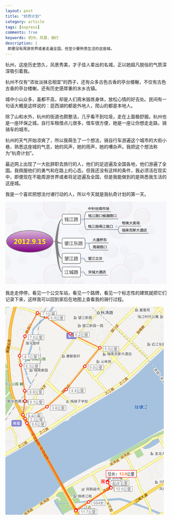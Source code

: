 ```yaml
---
layout: post
title: "杭奇计划"
category: article
tags: [express]
comments: true
keywords: 杭州，风景，骑行
description: |
 即便没有周游世界或者走遍全国，但至少要熟悉生活的这座城。
---
```


杭州，这座历史悠久，风景秀美，才子佳人辈出的名城，正以她超凡脱俗的气质深深吸引着我。

杭州不仅有“浓妆淡抹总相宜”的西子，还有众多古色古香的亭台楼榭，不仅有古色古香的亭台楼榭，还有历史感厚重的水乡古镇。

城中小山众多，虽都不高，却是人们周末锻炼身体，放松心情的好去处。民间有一句话大概是这样说的：逛西湖的都是外地人，爬山的都是本地人。

除了山和水外，杭州的街道也颇整洁，几乎看不到垃圾，走在上面极舒服。杭州也是一座环保之城，自行车租借点儿很多，借车很方便，她是一座让你想走走路，骑骑车的城市。

杭州的天气开始凉爽了，所以我萌生了一个想法，骑自行车游遍这个城市的大街小巷，熟悉这座城的气息，她的风声，她的雨声，她的嘈杂声。我把这个想法称为“杭奇计划”。

最近网上出现了一大批辞职去旅行的人，他们的足迹遍及全国各地，他们游遍了全国。我佩服他们的勇气和在路上的心态。但我还没有这样的条件，我必须活在现实中，即便现在不能周游世界或者将足迹遍及全国，但是我能做到的是熟悉我生活的这座城。

我是一个喜欢把想法付诸行动的人，所以今天就是我杭奇计划的第一天。

<img src="/images/0915tanlu.png" alt="">

我走走停停，看见一个公交车站，看见一个路牌，看见一个标志性的建筑就把它们记录下来，这样我可以回到家后在地图上查看我的骑行过程。

<img src="/images/0915qixing.png" alt="">

